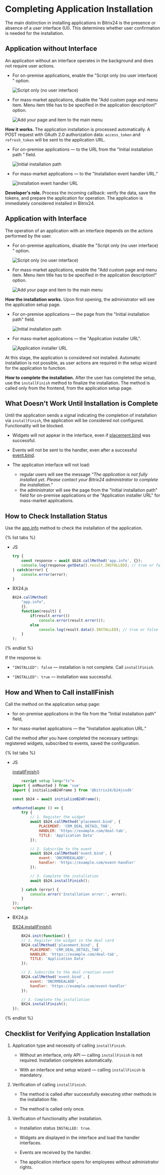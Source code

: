 # Completing Application Installation

The main distinction in installing applications in Bitrix24 is the presence or absence of a user interface (UI). This determines whether user confirmation is needed for the installation.

## Application without Interface

An application without an interface operates in the background and does not require user actions.

- For on-premise applications, enable the "Script only (no user interface) " option.

   ![Script only (no user interface) ](./_images/install-finish.png "Script only (no user interface) ")

- For mass-market applications, disable the "Add custom page and menu item. Menu item title has to be specified in the application description!" option.

   ![Add your page and item to the main menu](./_images/install-finish-2.png "Add your page and item to the main menu")

**How it works.** The application installation is processed automatically. A POST request with OAuth 2.0 authorization data: `access_token` and `refresh_token` will be sent to the application URL.

- For on-premise applications — to the URL from the "Initial installation path  " field.

   ![Initial installation path](./_images/install-finish-3.png "Initial installation path")

- For mass-market applications — to the "Installation event handler URL."

   ![Installation event handler URL](./_images/install-finish-4.png "Installation event handler URL")

**Developer's role.** Process the incoming callback: verify the data, save the tokens, and prepare the application for operation. The application is immediately considered installed in Bitrix24.

## Application with Interface

The operation of an application with an interface depends on the actions performed by the user.

- For on-premise applications, disable the "Script only (no user interface) " option.

   ![Script only (no user interface) ](./_images/install-finish-7.png "Script only (no user interface) ")

- For mass-market applications, enable the "Add custom page and menu item. Menu item title has to be specified in the application description!" option.

   ![Add your page and item to the main menu](./_images/install-finish-5.png "Add your page and item to the main menu")

**How the installation works.** Upon first opening, the administrator will see the application setup page.

- For on-premise applications — the page from the "Initial installation path" field.

   ![Initial installation path](./_images/install-finish-9.png "Initial installation path")

- For mass-market applications — the "Application installer URL".

   ![Application installer URL](./_images/install-finish-6.png "Application installer URL")

At this stage, the application is considered not installed. Automatic installation is not possible, as user actions are required in the setup wizard for the application to function.

**How to complete the installation.** After the user has completed the setup, use the `installFinish` method to finalize the installation. The method is called only from the frontend, from the application setup page.

## What Doesn't Work Until Installation is Complete

Until the application sends a signal indicating the completion of installation via `installFinish`, the application will be considered not configured. Functionality will be blocked.

- Widgets will not appear in the interface, even if [placement.bind](../widgets/placement-bind.md) was successful.

- Events will not be sent to the handler, even after a successful [event.bind](../events/event-bind.md).

- The application interface will not load:
    - regular users will see the message *“The application is not fully installed yet. Please contact your Bitrix24 administrator to complete the installation.”*
    - the administrator will see the page from the "Initial installation path" field for on-premise applications or the "Application installer URL" for mass-market applications.

## How to Check Installation Status

Use the [app.info](../common/system/app-info.md) method to check the installation of the application.

{% list tabs %}

- JS

    ```javascript
    try {
        const response = await $b24.callMethod('app.info', {});
        console.log(response.getData().result.INSTALLED); // true or false
    } catch(error) {
        console.error(error);
    }
    ```

- BX24.js

    ```javascript
    BX24.callMethod(
        "app.info",
        {},
        function(result) {
            if(result.error())
                console.error(result.error());
            else
                console.log(result.data().INSTALLED); // true or false
        }
    );
    ```

{% endlist %}

If the response is:

- `"INSTALLED": false` — installation is not complete. Call `installFinish`.

- `"INSTALLED": true` — installation was successful.

## How and When to Call installFinish

Call the method on the application setup page:

- for on-premise applications in the file from the "Initial installation path" field,

- for mass-market applications — the "Installation application URL."

Call the method after you have completed the necessary settings: registered widgets, subscribed to events, saved the configuration.

{% list tabs %}

- JS

    [installFinish()](https://bitrix-tools.github.io/b24jssdk/reference/frame-index.html#installFinish)

    ```html
        <script setup lang="ts">
    import { onMounted } from 'vue'
    import { initializeB24Frame } from '@bitrix24/b24jssdk'

    const $b24 = await initializeB24Frame();

    onMounted(async () => {
        try {
            // 1. Register the widget
            await $b24.callMethod('placement.bind', {
                PLACEMENT: 'CRM_DEAL_DETAIL_TAB',
                HANDLER: 'https://example.com/deal-tab',
                TITLE: 'Application Data'
            });

            // 2. Subscribe to the event
            await $b24.callMethod('event.bind', {
                event: 'ONCRMDEALADD',
                handler: 'https://example.com/event-handler'
            });

            // 3. Complete the installation
            await $b24.installFinish();

        } catch (error) {
            console.error('Installation error:', error);
        }
    });
    </script>
    ```

- BX24.js

    [BX24.installFinish()](../bx24-js-sdk/system-functions/bx24-install-finish.md)

    ```javascript
        BX24.init(function() {
        // 1. Register the widget in the deal card
        BX24.callMethod('placement.bind', {
            PLACEMENT: 'CRM_DEAL_DETAIL_TAB',
            HANDLER: 'https://example.com/deal-tab',
            TITLE: 'Application Data'
        });

        // 2. Subscribe to the deal creation event
        BX24.callMethod('event.bind', {
            event: 'ONCRMDEALADD',
            handler: 'https://example.com/event-handler'
        });

        // 3. Complete the installation
        BX24.installFinish();
    });
    ```

{% endlist %}

## Checklist for Verifying Application Installation

1. Application type and necessity of calling `installFinish`.

   - Without an interface, only API — calling `installFinish` is not required. Installation completes automatically.

   - With an interface and setup wizard — calling `installFinish` is mandatory.

2. Verification of calling `installFinish`.

   - The method is called after successfully executing other methods in the installation file.

   - The method is called only once.

3. Verification of functionality after installation.

   - Installation status `INSTALLED: true`.

   - Widgets are displayed in the interface and load the handler interfaces.

   - Events are received by the handler.

   - The application interface opens for employees without administrator rights.